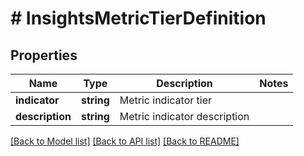 # # InsightsMetricTierDefinition

## Properties

Name | Type | Description | Notes
------------ | ------------- | ------------- | -------------
**indicator** | **string** | Metric indicator tier |
**description** | **string** | Metric indicator description |

[[Back to Model list]](../../README.md#models) [[Back to API list]](../../README.md#endpoints) [[Back to README]](../../README.md)
